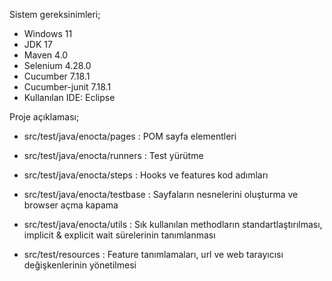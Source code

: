 Sistem gereksinimleri; 
- Windows 11
- JDK 17
- Maven 4.0
- Selenium 4.28.0	
- Cucumber 7.18.1
- Cucumber-junit 7.18.1
- Kullanılan IDE: Eclipse

Proje açıklaması; 
- src/test/java/enocta/pages : POM sayfa elementleri
- src/test/java/enocta/runners : Test yürütme
- src/test/java/enocta/steps : Hooks ve features kod adımları
- src/test/java/enocta/testbase : Sayfaların nesnelerini oluşturma ve browser açma kapama
- src/test/java/enocta/utils : Sık kullanılan methodların standartlaştırılması, implicit & explicit wait sürelerinin tanımlanması

- src/test/resources : Feature tanımlamaları, url ve web tarayıcısı değişkenlerinin yönetilmesi


